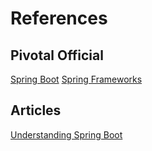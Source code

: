 
# References
## Pivotal Official
[Spring Boot](https://docs.spring.io/spring-boot/docs/current/reference/htmlsingle/#boot-documentation)
[Spring Frameworks](https://docs.spring.io/spring/docs/5.2.4.RELEASE/spring-framework-reference/index.html)

## Articles
[Understanding Spring Boot](https://geowarin.com/understanding-spring-boot/)

